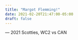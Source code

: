 ```yaml
---
title: "Margot Flemming!"
date: 2021-02-20T21:47:00-05:00
draft: false
---
```

— 2021 Scotties, WC2 vs CAN